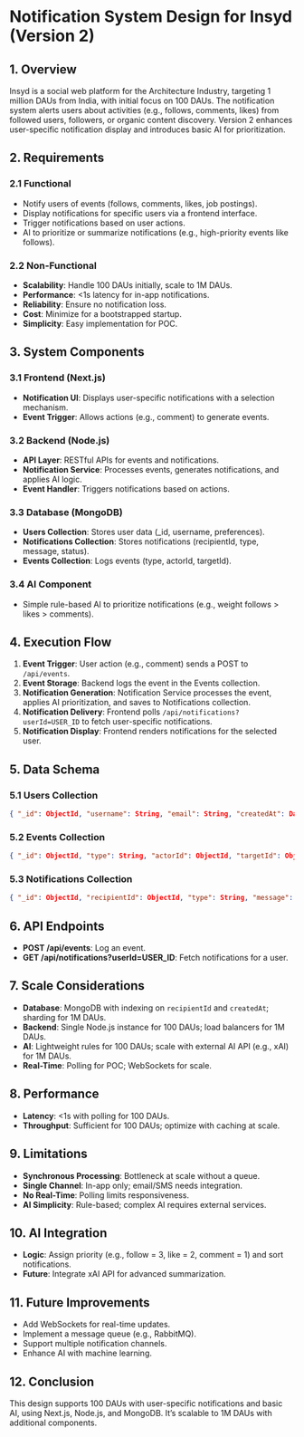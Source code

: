 # Notification System Design for Insyd (Version 2)

## 1. Overview
Insyd is a social web platform for the Architecture Industry, targeting 1 million DAUs from India, with initial focus on 100 DAUs. The notification system alerts users about activities (e.g., follows, comments, likes) from followed users, followers, or organic content discovery. Version 2 enhances user-specific notification display and introduces basic AI for prioritization.

## 2. Requirements
### 2.1 Functional
- Notify users of events (follows, comments, likes, job postings).
- Display notifications for specific users via a frontend interface.
- Trigger notifications based on user actions.
- AI to prioritize or summarize notifications (e.g., high-priority events like follows).

### 2.2 Non-Functional
- **Scalability**: Handle 100 DAUs initially, scale to 1M DAUs.
- **Performance**: <1s latency for in-app notifications.
- **Reliability**: Ensure no notification loss.
- **Cost**: Minimize for a bootstrapped startup.
- **Simplicity**: Easy implementation for POC.

## 3. System Components
### 3.1 Frontend (Next.js)
- **Notification UI**: Displays user-specific notifications with a selection mechanism.
- **Event Trigger**: Allows actions (e.g., comment) to generate events.

### 3.2 Backend (Node.js)
- **API Layer**: RESTful APIs for events and notifications.
- **Notification Service**: Processes events, generates notifications, and applies AI logic.
- **Event Handler**: Triggers notifications based on actions.

### 3.3 Database (MongoDB)
- **Users Collection**: Stores user data (_id, username, preferences).
- **Notifications Collection**: Stores notifications (recipientId, type, message, status).
- **Events Collection**: Logs events (type, actorId, targetId).

### 3.4 AI Component
- Simple rule-based AI to prioritize notifications (e.g., weight follows > likes > comments).

## 4. Execution Flow
1. **Event Trigger**: User action (e.g., comment) sends a POST to `/api/events`.
2. **Event Storage**: Backend logs the event in the Events collection.
3. **Notification Generation**: Notification Service processes the event, applies AI prioritization, and saves to Notifications collection.
4. **Notification Delivery**: Frontend polls `/api/notifications?userId=USER_ID` to fetch user-specific notifications.
5. **Notification Display**: Frontend renders notifications for the selected user.

## 5. Data Schema
### 5.1 Users Collection
```json
{ "_id": ObjectId, "username": String, "email": String, "createdAt": Date }
```

### 5.2 Events Collection
```json
{ "_id": ObjectId, "type": String, "actorId": ObjectId, "targetId": ObjectId, "createdAt": Date }
```

### 5.3 Notifications Collection
```json
{ "_id": ObjectId, "recipientId": ObjectId, "type": String, "message": String, "status": String, "priority": Number, "createdAt": Date }
```

## 6. API Endpoints
- **POST /api/events**: Log an event.
- **GET /api/notifications?userId=USER_ID**: Fetch notifications for a user.

## 7. Scale Considerations
- **Database**: MongoDB with indexing on `recipientId` and `createdAt`; sharding for 1M DAUs.
- **Backend**: Single Node.js instance for 100 DAUs; load balancers for 1M DAUs.
- **AI**: Lightweight rules for 100 DAUs; scale with external AI API (e.g., xAI) for 1M DAUs.
- **Real-Time**: Polling for POC; WebSockets for scale.

## 8. Performance
- **Latency**: <1s with polling for 100 DAUs.
- **Throughput**: Sufficient for 100 DAUs; optimize with caching at scale.

## 9. Limitations
- **Synchronous Processing**: Bottleneck at scale without a queue.
- **Single Channel**: In-app only; email/SMS needs integration.
- **No Real-Time**: Polling limits responsiveness.
- **AI Simplicity**: Rule-based; complex AI requires external services.

## 10. AI Integration
- **Logic**: Assign priority (e.g., follow = 3, like = 2, comment = 1) and sort notifications.
- **Future**: Integrate xAI API for advanced summarization.

## 11. Future Improvements
- Add WebSockets for real-time updates.
- Implement a message queue (e.g., RabbitMQ).
- Support multiple notification channels.
- Enhance AI with machine learning.

## 12. Conclusion
This design supports 100 DAUs with user-specific notifications and basic AI, using Next.js, Node.js, and MongoDB. It’s scalable to 1M DAUs with additional components.
